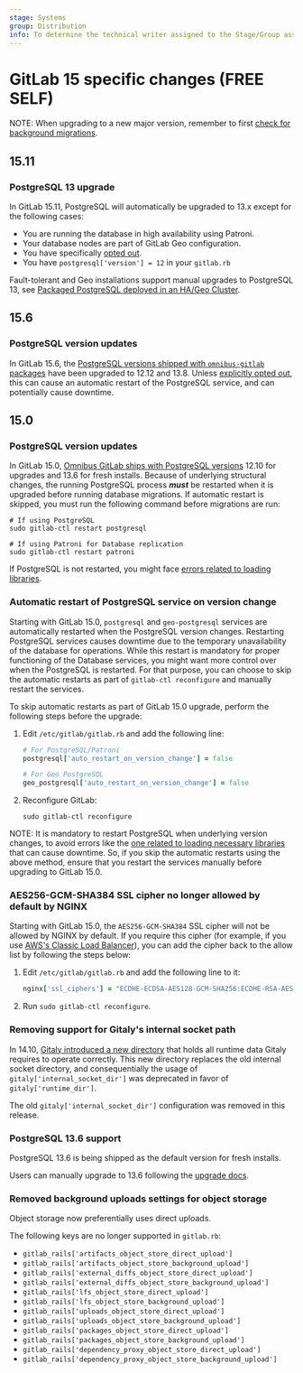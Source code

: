 ```yaml
---
stage: Systems
group: Distribution
info: To determine the technical writer assigned to the Stage/Group associated with this page, see https://about.gitlab.com/handbook/product/ux/technical-writing/#assignments
---
```


# GitLab 15 specific changes **(FREE SELF)**

NOTE:
When upgrading to a new major version, remember to first [check for background migrations](https://docs.gitlab.com/ee/update/index.html#checking-for-background-migrations-before-upgrading).

## 15.11

### PostgreSQL 13 upgrade

In GitLab 15.11, PostgreSQL will automatically be upgraded to 13.x except for the following cases:

- You are running the database in high availability using Patroni.
- Your database nodes are part of GitLab Geo configuration.
- You have specifically [opted out](../settings/database.md#opt-out-of-automatic-postgresql-upgrades).
- You have `postgresql['version'] = 12` in your `gitlab.rb`

Fault-tolerant and Geo installations support manual upgrades to PostgreSQL 13, see [Packaged PostgreSQL deployed in an HA/Geo Cluster](../settings/database.md#packaged-postgresql-deployed-in-an-hageo-cluster).

## 15.6

### PostgreSQL version updates

In GitLab 15.6, the [PostgreSQL versions shipped with `omnibus-gitlab` packages](https://docs.gitlab.com/ee/administration/package_information/postgresql_versions.html)
have been upgraded to 12.12 and 13.8. Unless
[explicitly opted out](../settings/database.md#automatic-restart-when-the-postgresql-version-changes),
this can cause an automatic restart of the PostgreSQL service, and can
potentially cause downtime.

## 15.0

### PostgreSQL version updates

In GitLab 15.0, [Omnibus GitLab ships with PostgreSQL versions](https://docs.gitlab.com/ee/administration/package_information/postgresql_versions.html) 12.10 for upgrades and 13.6 for fresh installs.
Because of underlying structural changes, the running PostgreSQL
process **_must_** be restarted when it is upgraded before running database migrations. If automatic
restart is skipped, you must run the following command before
migrations are run:

```shell
# If using PostgreSQL
sudo gitlab-ctl restart postgresql

# If using Patroni for Database replication
sudo gitlab-ctl restart patroni
```

If PostgreSQL is not restarted, you might face
[errors related to loading libraries](../settings/database.md#could-not-load-library-plpgsqlso).

### Automatic restart of PostgreSQL service on version change

Starting with GitLab 15.0, `postgresql` and `geo-postgresql` services are
automatically restarted when the PostgreSQL version changes. Restarting
PostgreSQL services causes downtime due to the temporary unavailability of the
database for operations. While this restart is mandatory for proper functioning
of the Database services, you might want more control over when the PostgreSQL
is restarted. For that purpose, you can choose to skip the automatic restarts as
part of `gitlab-ctl reconfigure` and manually restart the services.

To skip automatic restarts as part of GitLab 15.0 upgrade, perform the following
steps before the upgrade:

1. Edit `/etc/gitlab/gitlab.rb` and add the following line:

   ```ruby
   # For PostgreSQL/Patroni
   postgresql['auto_restart_on_version_change'] = false

   # For Geo PostgreSQL
   geo_postgresql['auto_restart_on_version_change'] = false
   ```

1. Reconfigure GitLab:

   ```shell
   sudo gitlab-ctl reconfigure
   ```

NOTE:
It is mandatory to restart PostgreSQL when underlying version changes, to avoid
errors like the [one related to loading necessary libraries](../settings/database.md#could-not-load-library-plpgsqlso)
that can cause downtime. So, if you skip the automatic restarts using the above
method, ensure that you restart the services manually before upgrading to GitLab
15.0.

### AES256-GCM-SHA384 SSL cipher no longer allowed by default by NGINX

Starting with GitLab 15.0, the `AES256-GCM-SHA384` SSL cipher will not be allowed by
NGINX by default. If you require this cipher (for example, if you use
[AWS's Classic Load Balancer](https://docs.aws.amazon.com/en_en/elasticloadbalancing/latest/classic/elb-ssl-security-policy.html#ssl-ciphers)),
you can add the cipher back to the allow list by following the steps below:

1. Edit `/etc/gitlab/gitlab.rb` and add the following line to it:

   ```ruby
   nginx['ssl_ciphers'] = "ECDHE-ECDSA-AES128-GCM-SHA256:ECDHE-RSA-AES128-GCM-SHA256:ECDHE-ECDSA-AES256-GCM-SHA384:ECDHE-RSA-AES256-GCM-SHA384:ECDHE-ECDSA-CHACHA20-POLY1305:ECDHE-RSA-CHACHA20-POLY1305:DHE-RSA-AES128-GCM-SHA256:DHE-RSA-AES256-GCM-SHA384:AES256-GCM-SHA384"
   ```

1. Run `sudo gitlab-ctl reconfigure`.

### Removing support for Gitaly's internal socket path

In 14.10, [Gitaly introduced a new directory](gitlab_14_changes.md#gitaly-runtime-directory) that holds all runtime data Gitaly requires to operate correctly. This new directory replaces the old internal socket directory, and consequentially the usage of `gitaly['internal_socket_dir']` was deprecated in favor of `gitaly['runtime_dir']`.

The old `gitaly['internal_socket_dir']` configuration was removed in this release.

### PostgreSQL 13.6 support

PostgreSQL 13.6 is being shipped as the default version for fresh installs.

Users can manually upgrade to 13.6 following the [upgrade docs](../settings/database.md#gitlab-150-and-later).

### Removed background uploads settings for object storage

Object storage now preferentially uses direct uploads.

The following keys are no longer supported in `gitlab.rb`:

- `gitlab_rails['artifacts_object_store_direct_upload']`
- `gitlab_rails['artifacts_object_store_background_upload']`
- `gitlab_rails['external_diffs_object_store_direct_upload']`
- `gitlab_rails['external_diffs_object_store_background_upload']`
- `gitlab_rails['lfs_object_store_direct_upload']`
- `gitlab_rails['lfs_object_store_background_upload']`
- `gitlab_rails['uploads_object_store_direct_upload']`
- `gitlab_rails['uploads_object_store_background_upload']`
- `gitlab_rails['packages_object_store_direct_upload']`
- `gitlab_rails['packages_object_store_background_upload']`
- `gitlab_rails['dependency_proxy_object_store_direct_upload']`
- `gitlab_rails['dependency_proxy_object_store_background_upload']`
